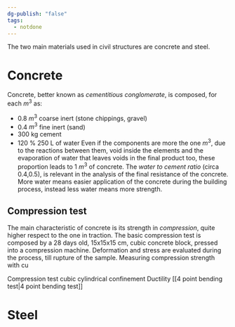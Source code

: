 ```yaml
---
dg-publish: "false"
tags:
  - notdone
---
```

The two main materials used in civil structures are concrete and steel.
# Concrete
Concrete, better known as *cementitious conglomerate*, is composed, for each $m^3$ as:
- 0.8 $m^3$ coarse inert (stone chippings, gravel)
- 0.4 $m^3$ fine inert (sand)
- 300 kg cement
- 120 % 250 L of water
Even if the components are more the one $m^3$, due to the reactions between them, void inside the elements and the evaporation of water that leaves voids in the final product too, these proportion leads to 1 $m^3$ of concrete.
The *water to cement ratio* (circa 0.4,0.5), is relevant in the analysis of the final resistance of the concrete. More water means easier application of the concrete during the building process, instead less water means more strength. 

## Compression test
The main characteristic of concrete is its strength in *compression*, quite higher respect to the one in traction. 
The basic compression test is composed by a 28 days old, 15x15x15 cm, cubic concrete block, pressed into a compression machine. Deformation and stress are evaluated during the process, till rupture of the sample.
Measuring compression strength with cu



Compression test 
cubic cylindrical 
confinement 
Ductility
[[4 point bending test|4 point bending test]]

# Steel
